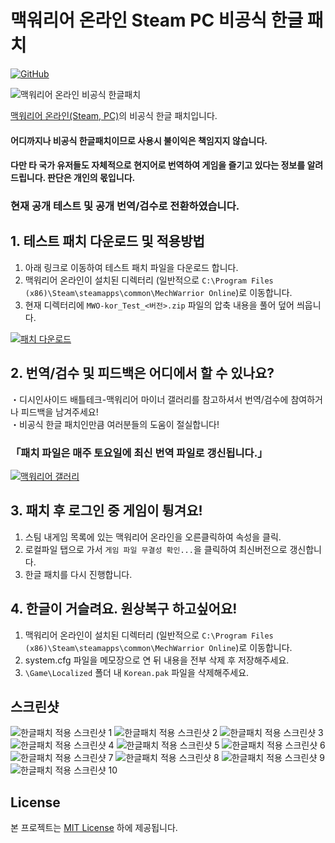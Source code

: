 # 맥워리어 온라인 Steam PC 비공식 한글 패치
[![GitHub](https://img.shields.io/badge/License-MIT-yellow.svg)](https://github.com/TariTomo/MechwarriorOnline-Korean-Localization/blob/master/LICENSE)

![맥워리어 온라인 비공식 한글패치](./screenshots/patch_full_size.jpg)

[맥워리어 온라인(Steam, PC)](https://store.steampowered.com/app/342200/MechWarrior_Online_Solaris_7/)의 비공식 한글 패치입니다.<br>

#### 어디까지나 비공식 한글패치이므로 사용시 불이익은 책임지지 않습니다.<br>
#### 다만 타 국가 유저들도 자체적으로 현지어로 번역하여 게임을 즐기고 있다는 정보를 알려드립니다. 판단은 개인의 몫입니다.<br>
### 현재 공개 테스트 및 공개 번역/검수로 전환하였습니다.
## 1. 테스트 패치 다운로드 및 적용방법

1. 아래 링크로 이동하여 테스트 패치 파일을 다운로드 합니다.
2. 맥워리어 온라인이 설치된 디렉터리 (일반적으로 `C:\Program Files (x86)\Steam\steamapps\common\MechWarrior Online`)로 이동합니다.
3. 현재 디렉터리에 `MWO-kor_Test_<버전>.zip` 파일의 압축 내용을 풀어 덮어 씌웁니다.

[![패치 다운로드](./screenshots/download.jpg)](https://drive.google.com/drive/folders/1hhbO5I1WAQqMA3TCQ2tw9l925lu7T4Fu?usp=sharing)

## 2. 번역/검수 및 피드백은 어디에서 할 수 있나요?
・디시인사이드 배틀테크-맥워리어 마이너 갤러리를 참고하셔서 번역/검수에 참여하거나 피드백을 남겨주세요!<br>
・비공식 한글 패치인만큼 여러분들의 도움이 절실합니다!<br>
### 「패치 파일은 매주 토요일에 최신 번역 파일로 갱신됩니다.」

[![맥워리어 갤러리](./screenshots/dcgall.jpg)](https://gall.dcinside.com/mgallery/board/view/?id=mwo&no=1595&page=1&_rk=urT)

## 3. 패치 후 로그인 중 게임이 튕겨요!

1. 스팀 내게임 목록에 있는 맥워리어 온라인을 오른클릭하여 속성을 클릭.
2. 로컬파일 탭으로 가서 `게임 파일 무결성 확인...`을 클릭하여 최신버전으로 갱신합니다.
3. 한글 패치를 다시 진행합니다.

## 4. 한글이 거슬려요. 원상복구 하고싶어요!

1. 맥워리어 온라인이 설치된 디렉터리 (일반적으로 `C:\Program Files (x86)\Steam\steamapps\common\MechWarrior Online`)로 이동합니다.
2. system.cfg 파일을 메모장으로 연 뒤 내용을 전부 삭제 후 저장해주세요.
3. `\Game\Localized` 폴더 내 `Korean.pak` 파일을 삭제해주세요.

## 스크린샷
![한글패치 적용 스크린샷 1](./screenshots/1.jpg)
![한글패치 적용 스크린샷 2](./screenshots/2.jpg)
![한글패치 적용 스크린샷 3](./screenshots/3.jpg)
![한글패치 적용 스크린샷 4](./screenshots/4.jpg)
![한글패치 적용 스크린샷 5](./screenshots/5.jpg)
![한글패치 적용 스크린샷 6](./screenshots/6.jpg)
![한글패치 적용 스크린샷 7](./screenshots/7.jpg)
![한글패치 적용 스크린샷 8](./screenshots/8.jpg)
![한글패치 적용 스크린샷 9](./screenshots/9.jpg)
![한글패치 적용 스크린샷 10](./screenshots/10.jpg)

## License

본 프로젝트는 [MIT License](./LICENSE) 하에 제공됩니다.
